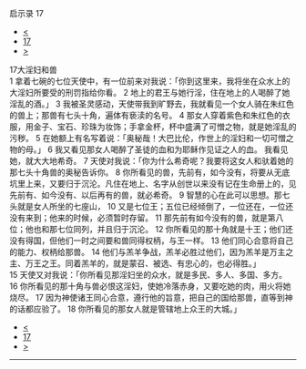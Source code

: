 ﻿





 启示录 17




* [<](bible/REV16.md)
* [17](bible/REV.md)
* [>](bible/REV18.md)



 
17大淫妇和兽  
1 拿着七碗的七位天使中，有一位前来对我说：「你到这里来，我将坐在众水上的大淫妇所要受的刑罚指给你看。 
2 地上的君王与她行淫，住在地上的人喝醉了她淫乱的酒。」 
3 我被圣灵感动，天使带我到旷野去，我就看见一个女人骑在朱红色的兽上；那兽有七头十角，遍体有亵渎的名号。 
4 那女人穿着紫色和朱红色的衣服，用金子、宝石、珍珠为妆饰；手拿金杯，杯中盛满了可憎之物，就是她淫乱的污秽。 
5 在她额上有名写着说：「奥秘哉！大巴比伦，作世上的淫妇和一切可憎之物的母。」 
6 我又看见那女人喝醉了圣徒的血和为耶稣作见证之人的血。 我看见她，就大大地希奇。 
7 天使对我说：「你为什么希奇呢？我要将这女人和驮着她的那七头十角兽的奥秘告诉你。 
8 你所看见的兽，先前有，如今没有，将要从无底坑里上来，又要归于沉沦。凡住在地上、名字从创世以来没有记在生命册上的，见先前有、如今没有、以后再有的兽，就必希奇。 
9 智慧的心在此可以思想。那七头就是女人所坐的七座山， 
10 又是七位王；五位已经倾倒了，一位还在，一位还没有来到；他来的时候，必须暂时存留。 
11 那先前有如今没有的兽，就是第八位；他也和那七位同列，并且归于沉沦。 
12 你所看见的那十角就是十王；他们还没有得国，但他们一时之间要和兽同得权柄，与王一样。 
13 他们同心合意将自己的能力、权柄给那兽。 
14 他们与羔羊争战，羔羊必胜过他们，因为羔羊是万主之主、万王之王。同着羔羊的，就是蒙召、被选、有忠心的，也必得胜。」  
15 天使又对我说：「你所看见那淫妇坐的众水，就是多民、多人、多国、多方。 
16 你所看见的那十角与兽必恨这淫妇，使她冷落赤身，又要吃她的肉，用火将她烧尽。 
17 因为神使诸王同心合意，遵行他的旨意，把自己的国给那兽，直等到神的话都应验了。 
18 你所看见的那女人就是管辖地上众王的大城。」 
* [<](bible/REV16.md)
* [17](bible/REV.md)
* [>](bible/REV18.md)





---









